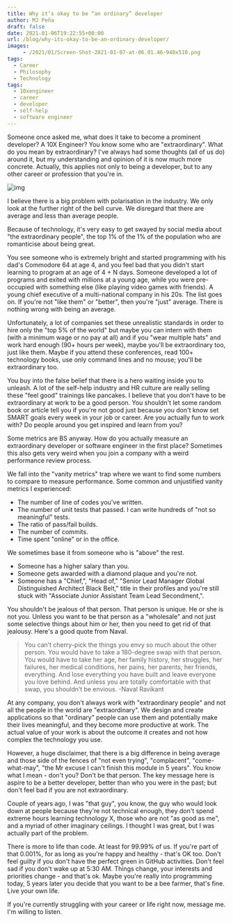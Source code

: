 ```yaml
---
title: Why it’s okay to be “an ordinary” developer
author: MJ Peña
draft: false
date: 2021-01-06T19:22:55+00:00
url: /blog/why-its-okay-to-be-an-ordinary-developer/
images: 
     - /2021/01/Screen-Shot-2021-01-07-at-06.01.46-940x510.png
tags:
  - Career
  - Philosophy
  - Technology
tags:
  - 10xengineer
  - career
  - developer
  - self-help
  - software engineer
---
```


Someone once asked me, what does it take to become a prominent developer? A 10X Engineer? You know some who are "extraordinary". What do you mean by extraordinary? I've always had some thoughts (all of us do) around it, but my understanding and opinion of it is now much more concrete. Actually, this applies not only to being a developer, but to any other career or profession that you're in.

![img](/2021/01/Screen-Shot-2021-01-07-at-06.01.46-1024x712.png)

I believe there is a big problem with polarisation in the industry. We only look at the further right of the bell curve. We disregard that there are average and less than average people.

Because of technology, it's very easy to get swayed by social media about "the extraordinary people", the top 1% of the 1% of the population who are romanticise about being great.

You see someone who is extremely bright and started programming with his dad's Commodore 64 at age 4, and you feel bad that you didn't start learning to program at an age of 4 + N days. Someone developed a lot of programs and exited with millions at a young age, while you were pre-occupied with something else (like playing video games with friends). A young chief executive of a multi-national company in his 20s. The list goes on. If you're not "like them" or "better", then you're "just" average. There is nothing wrong with being an average.

Unfortunately, a lot of companies set these unrealistic standards in order to hire only the "top 5% of the world" but maybe you can intern with them (with a minimum wage or no pay at all) and if you "wear multiple hats" and work hard enough (90+ hours per week), maybe you'll be extraordinary too, just like them. Maybe if you attend these conferences, read 100+ technology books, use only command lines and no mouse; you'll be extraordinary too.

You buy into the false belief that there is a hero waiting inside you to unleash. A lot of the self-help industry and HR culture are really selling these "feel good" trainings like pancakes. I believe that you don't have to be extraordinary at work to be a good person. You shouldn't let some random book or article tell you if you're not good just because you don't know set SMART goals every week in your job or career. Are you actually fun to work with? Do people around you get inspired and learn from you?

Some metrics are BS anyway. How do you actually measure an extraordinary developer or software engineer in the first place? Sometimes this also gets very weird when you join a company with a weird performance review process.

We fall into the "vanity metrics" trap where we want to find some numbers to compare to measure performance. Some common and unjustified vanity metrics I experienced:

- The number of line of codes you've written.
- The number of unit tests that passed. I can write hundreds of "not so meaningful" tests.
- The ratio of pass/fail builds.
- The number of commits.
- Time spent "online" or in the office.

We sometimes base it from someone who is "above" the rest.

- Someone has a higher salary than you.
- Someone gets awarded with a diamond plaque and you're not.
- Someone has a "Chief,", "Head of," "Senior Lead Manager Global Distinguished Architect Black Belt," title in their profiles and you're still stuck with "Associate Junior Assistant Team Lead Secondment,".

You shouldn't be jealous of that person. That person is unique. He or she is not you. Unless you want to be that person as a "wholesale" and not just some selective things about him or her, then you need to get rid of that jealousy. Here's a good quote from Naval.

> You can’t cherry-pick the things you envy so much about the other person. You would have to take a 180-degree swap with that person. You would have to take her age, her family history, her struggles, her failures, her medical conditions, her pains, her parents, her friends, everything. And lose everything you have built and leave everyone you love behind. And unless you are totally comfortable with that swap, you shouldn’t be envious. -Naval Ravikant

At any company, you don't always work with "extraordinary people" and not all the people in the world are "extraordinary". We design and create applications so that "ordinary" people can use them and potentially make their lives meaningful, and they become more productive at work. The actual value of your work is about the outcome it creates and not how complex the technology you use.

However, a huge disclaimer, that there is a big difference in being average and those side of the fences of "not even trying", "complacent", "come-what-may", "the Mr excuse I can't finish this module in 5 years". You know what I mean - don't you? Don't be that person. The key message here is aspire to be a better developer, better than who you were in the past; but don't feel bad if you are not extraordinary.

Couple of years ago, I was "that guy", you know, the guy who would look down at people because they're not technical enough, they don't spend extreme hours learning technology X, those who are not "as good as me", and a myriad of other imaginary ceilings. I thought I was great, but I was actually part of the problem.

There is more to life than code. At least for 99.99% of us. If you're part of that 0.001%, for as long as you're happy and healthy - that's OK too. Don't feel guilty if you don't have the perfect green in GitHub activities. Don't feel sad if you don't wake up at 5:30 AM. Things change, your interests and priorities change - and that's ok. Maybe you're really into programming today, 5 years later you decide that you want to be a bee farmer, that's fine. Live your own life.

If you're currently struggling with your career or life right now, message me. I'm willing to listen.
